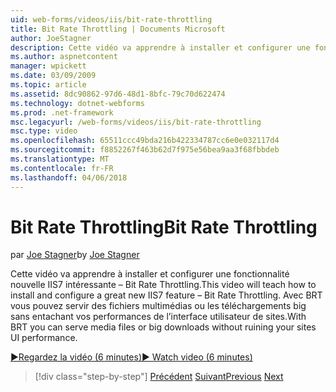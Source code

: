 ```yaml
---
uid: web-forms/videos/iis/bit-rate-throttling
title: Bit Rate Throttling | Documents Microsoft
author: JoeStagner
description: Cette vidéo va apprendre à installer et configurer une fonctionnalité nouvelle IIS7 intéressante – Bit Rate Throttling. Avec BRT vous servir des fichiers multimédias ou les téléchargements big withou...
ms.author: aspnetcontent
manager: wpickett
ms.date: 03/09/2009
ms.topic: article
ms.assetid: 8dc90862-97d6-48d1-8bfc-79c70d622474
ms.technology: dotnet-webforms
ms.prod: .net-framework
msc.legacyurl: /web-forms/videos/iis/bit-rate-throttling
msc.type: video
ms.openlocfilehash: 65511ccc49bda216b422334787cc6e0e032117d4
ms.sourcegitcommit: f8852267f463b62d7f975e56bea9aa3f68fbbdeb
ms.translationtype: MT
ms.contentlocale: fr-FR
ms.lasthandoff: 04/06/2018
---
```

<a name="bit-rate-throttling"></a><span data-ttu-id="4d6b8-104">Bit Rate Throttling</span><span class="sxs-lookup"><span data-stu-id="4d6b8-104">Bit Rate Throttling</span></span>
====================
<span data-ttu-id="4d6b8-105">par [Joe Stagner](https://github.com/JoeStagner)</span><span class="sxs-lookup"><span data-stu-id="4d6b8-105">by [Joe Stagner](https://github.com/JoeStagner)</span></span>

<span data-ttu-id="4d6b8-106">Cette vidéo va apprendre à installer et configurer une fonctionnalité nouvelle IIS7 intéressante – Bit Rate Throttling.</span><span class="sxs-lookup"><span data-stu-id="4d6b8-106">This video will teach how to install and configure a great new IIS7 feature – Bit Rate Throttling.</span></span> <span data-ttu-id="4d6b8-107">Avec BRT vous pouvez servir des fichiers multimédias ou les téléchargements big sans entachant vos performances de l’interface utilisateur de sites.</span><span class="sxs-lookup"><span data-stu-id="4d6b8-107">With BRT you can serve media files or big downloads without ruining your sites UI performance.</span></span>

[<span data-ttu-id="4d6b8-108">&#9654;Regardez la vidéo (6 minutes)</span><span class="sxs-lookup"><span data-stu-id="4d6b8-108">&#9654; Watch video (6 minutes)</span></span>](https://channel9.msdn.com/Blogs/ASP-NET-Site-Videos/bit-rate-throttling)

> [!div class="step-by-step"]
> <span data-ttu-id="4d6b8-109">[Précédent](installing-ftp7.md)
> [Suivant](iis7-playlists.md)</span><span class="sxs-lookup"><span data-stu-id="4d6b8-109">[Previous](installing-ftp7.md)
[Next](iis7-playlists.md)</span></span>
